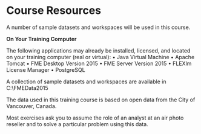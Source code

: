 # Course Resources

A number of sample datasets and workspaces will be used in this course.

**On Your Training Computer**

The following applications may already be installed, licensed, and located on your training computer (real or virtual):
• Java Virtual Machine
• Apache Tomcat
• FME Desktop Version 2015
• FME Server Version 2015
• FLEXlm License Manager
• PostgreSQL

A collection of sample datasets and workspaces are available in C:\FMEData2015

The data used in this training course is based on open data from the City of Vancouver, Canada.

Most exercises ask you to assume the role of an analyst at an air photo reseller and to solve a particular problem using this data.
